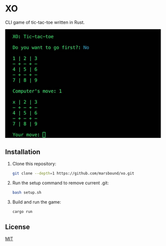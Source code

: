 # XO
CLI game of tic-tac-toe written in Rust.

![alt gameplay](docs/xo.jpg)

## Installation
1. Clone this repository:
    ```bash
    git clone --depth=1 https://github.com/marsbound/xo.git
    ```
2. Run the setup command to remove current .git:
    ```bash
    bash setup.sh
    ```
3. Build and run the game:
    ```bash
    cargo run
    ```

## License
[MIT](https://opensource.org/licenses/MIT)
